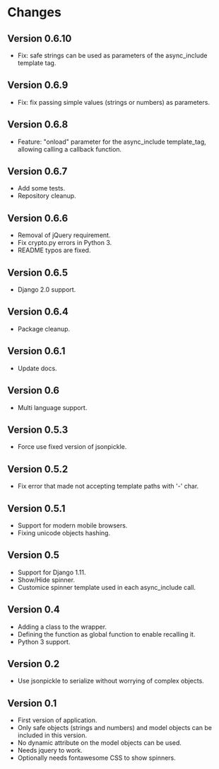 Changes
=======

Version 0.6.10
-------------
* Fix: safe strings can be used as parameters of the async_include template tag.

Version 0.6.9
-------------
* Fix: fix passing simple values (strings or numbers) as parameters.

Version 0.6.8
-------------
* Feature: "onload" parameter for the async_include template_tag, allowing calling a callback function.

Version 0.6.7
-------------
* Add some tests.
* Repository cleanup.

Version 0.6.6
-------------
* Removal of jQuery requirement.
* Fix crypto.py errors in Python 3.
* README typos are fixed.

Version 0.6.5
-------------

* Django 2.0 support.

Version 0.6.4
-------------

* Package cleanup.

Version 0.6.1
-------------

* Update docs.

Version 0.6
-----------

* Multi language support.

Version 0.5.3
-------------

* Force use fixed version of jsonpickle.

Version 0.5.2
-------------

* Fix error that made not accepting template paths with '-' char.

Version 0.5.1
-----------

* Support for modern mobile browsers.
* Fixing unicode objects hashing.

Version 0.5
-----------

* Support for Django 1.11.
* Show/Hide spinner.
* Customice spinner template used in each async_include call.

Version 0.4
-------------

* Adding a class to the wrapper.
* Defining the function as global function to enable recalling it.
* Python 3 support.

Version 0.2
-------------
* Use jsonpickle to serialize without worrying of complex objects.

Version 0.1
-------------

* First version of application.
* Only safe objects (strings and numbers) and model objects can be included in this version.
* No dynamic attribute on the model objects can be used.
* Needs jquery to work.
* Optionally needs fontawesome CSS to show spinners. 

